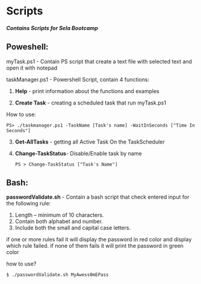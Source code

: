 # Scripts
<h5>Contains Scripts for Sela Bootcamp</h5>

<h2>Poweshell:</h2>
<p>
myTask.ps1 - Contain PS script that create a text file with selected text and open it with notepad
</p>

taskManager.ps1 - Powershell Script, contain 4 functions:


  1. **Help** - print information about the functions and examples
  

  2. **Create Task** - creating a scheduled task that run myTask.ps1
	
How to use:

	PS> ./taskmanager.ps1 -TaskName [Task's name] -WaitInSeconds ["Time In Seconds"]
		 

  3. **Get-AllTasks** - getting all Active Task On the TaskScheduler


  4. **Change-TaskStatus**- Disable/Enable task by name

	     PS > Change-TaskStatus ["Task's Name"]
	  
	  
<h2>Bash:</h2>

**passwordValidate.sh** - Contain a bash script that check entered input for the following rule:
1. Length – minimum of 10 characters.
2. Contain both alphabet and number.
3. Include both the small and capital case letters.
	   
if one or more rules fail it will display the password in red color and display which rule failed.
if none of them fails it will print the password in green color

how to use?

	$ ./passwordValidate.sh MyAwess0mEPass



